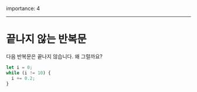 importance: 4

---

# 끝나지 않는 반복문

다음 반복문은 끝나지 않습니다. 왜 그럴까요?

```js
let i = 0;
while (i != 10) {
  i += 0.2;
}
```

